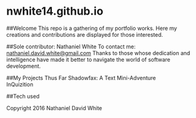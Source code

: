 # nwhite14.github.io

##Welcome
This repo is a gathering of my portfolio works. Here my creations and contributions are displayed for those interested. 

##Sole contributor: Nathaniel White
To contact me: nathaniel.david.white@gmail.com
Thanks to those whose dedication and intelligence have made it better to navigate the world of software development.

##My Projects Thus Far
Shadowfax: A Text Mini-Adventure  
InQuizition

##Tech used

Copyright 2016 Nathaniel David White

